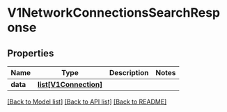 # V1NetworkConnectionsSearchResponse

## Properties
Name | Type | Description | Notes
------------ | ------------- | ------------- | -------------
**data** | [**list[V1Connection]**](V1Connection.md) |  | 

[[Back to Model list]](../README.md#documentation-for-models) [[Back to API list]](../README.md#documentation-for-api-endpoints) [[Back to README]](../README.md)

